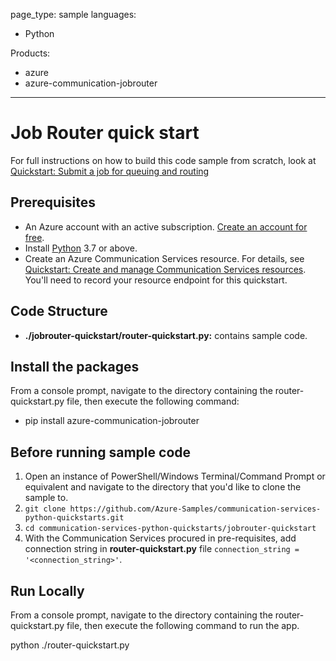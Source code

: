 page_type: sample
languages:
- Python

Products:
- azure
- azure-communication-jobrouter
---

# Job Router quick start

For full instructions on how to build this code sample from scratch, look at [Quickstart: Submit a job for queuing and routing](https://learn.microsoft.com/azure/communication-services/quickstarts/router/get-started-router?pivots=programming-language-python)

## Prerequisites

- An Azure account with an active subscription. [Create an account for free](https://azure.microsoft.com/free/?WT.mc_id=A261C142F).
- Install [Python](https://www.python.org/downloads/) 3.7 or above.
- Create an Azure Communication Services resource. For details, see [Quickstart: Create and manage Communication Services resources](https://docs.microsoft.com/azure/communication-services/quickstarts/create-communication-resource). You'll need to record your resource endpoint for this quickstart.

## Code Structure

- **./jobrouter-quickstart/router-quickstart.py:** contains sample code.

## Install the packages

From a console prompt, navigate to the directory containing the router-quickstart.py file, then execute the following command:

- pip install azure-communication-jobrouter

## Before running sample code

1. Open an instance of PowerShell/Windows Terminal/Command Prompt or equivalent and navigate to the directory that you'd like to clone the sample to.
2. `git clone https://github.com/Azure-Samples/communication-services-python-quickstarts.git`
3. `cd communication-services-python-quickstarts/jobrouter-quickstart`
4. With the Communication Services procured in pre-requisites, add connection string in **router-quickstart.py** file ```connection_string = '<connection_string>'```.

## Run Locally

From a console prompt, navigate to the directory containing the router-quickstart.py file, then execute the following command to run the app.

python ./router-quickstart.py
